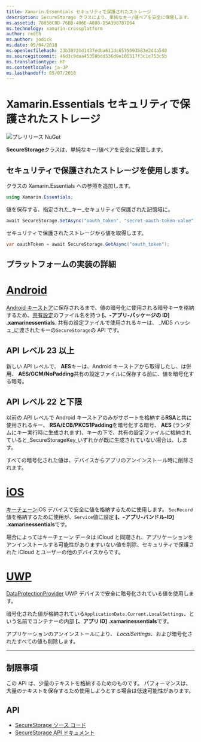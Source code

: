 ```yaml
---
title: Xamarin.Essentials セキュリティで保護されたストレージ
description: SecureStorage クラスにより、単純なキー/値ペアを安全に保管します。
ms.assetid: 78856C0D-76BB-406E-A880-D5A3987B7D64
ms.technology: xamarin-crossplatform
author: redth
ms.author: jodick
ms.date: 05/04/2018
ms.openlocfilehash: 23b38721d1437edba611dc6575593b83e2d4a548
ms.sourcegitcommit: 46d3c9daa45350bdd536d9e105517f3c1c753c5b
ms.translationtype: HT
ms.contentlocale: ja-JP
ms.lasthandoff: 05/07/2018
---
```

# <a name="xamarinessentials-secure-storage"></a>Xamarin.Essentials セキュリティで保護されたストレージ

![プレリリース NuGet](~/media/shared/pre-release.png)

**SecureStorage**クラスは、単純なキー/値ペアを安全に保管します。

## <a name="using-secure-storage"></a>セキュリティで保護されたストレージを使用します。

クラスの Xamarin.Essentials への参照を追加します。

```csharp
using Xamarin.Essentials;
```

値を保存する、指定された_キー_セキュリティで保護された記憶域に。

```csharp
await SecureStorage.SetAsync("oauth_token", "secret-oauth-token-value");
```

セキュリティで保護されたストレージから値を取得します。

```csharp
var oauthToken = await SecureStorage.GetAsync("oauth_token");
```

## <a name="platform-implementation-specifics"></a>プラットフォームの実装の詳細

# <a name="androidtabandroid"></a>[Android](#tab/android)

[Android キーストア](https://developer.android.com/training/articles/keystore.html)に保存されるまで、値の暗号化に使用される暗号キーを格納するため、[共有設定](https://developer.android.com/training/data-storage/shared-preferences.html)のファイル名を持つ **[、-アプリ-パッケージの ID] .xamarinessentials**.  共有の設定ファイルで使用されるキーは、 _MD5 ハッシュ_に渡されたキーの`SecureStorage`の API です。

## <a name="api-level-23-and-higher"></a>API レベル 23 以上

新しい API レベルで、 **AES**キーは、Android キーストアから取得したし、は併用、 **AES/GCM/NoPadding**共有の設定ファイルに保存する前に、値を暗号化する暗号。

## <a name="api-level-22-and-lower"></a>API レベル 22 と下限

以前の API レベルで Android キーストアのみがサポートを格納する**RSA**と共に使用されるキー、 **RSA/ECB/PKCS1Padding**を暗号化する暗号、 **AES** (ランダムにキー実行時に生成されます)、キーの下で、共有の設定ファイルに格納されていると_SecureStorageKey_いずれかが既に生成されていない場合は、します。

すべての暗号化された値は、デバイスからアプリのアンインストール時に削除されます。

# <a name="iostabios"></a>[iOS](#tab/ios)

[キーチェーン](https://developer.xamarin.com/api/type/Android.Security.KeyChain/)iOS デバイスで安全に値を格納するために使用します。  `SecRecord`値を格納するために使用が、`Service`値に設定 **[、-アプリ-バンドル-ID] .xamarinessentials**です。

場合によってはキーチェーン データは iCloud と同期され、アプリケーションをアンインストールする可能性がありますいない値を削除、セキュリティで保護された iCloud とユーザーの他のデバイスからです。

# <a name="uwptabuwp"></a>[UWP](#tab/uwp)

[DataProtectionProvider](https://docs.microsoft.com/en-us/uwp/api/windows.security.cryptography.dataprotection.dataprotectionprovider) UWP デバイスで安全に暗号化されている値を使用します。

暗号化された値が格納されている`ApplicationData.Current.LocalSettings`、という名前でコンテナーの内部 **[、アプリ ID] .xamarinessentials**です。

アプリケーションのアンインストールにより、 _LocalSettings_、および暗号化されたすべての値も削除します。

-----

## <a name="limitations"></a>制限事項

この API は、少量のテキストを格納するためのものです。  パフォーマンスは、大量のテキストを保存するため使用しようとする場合は低速可能性があります。

## <a name="api"></a>API

- [SecureStorage ソース コード](https://github.com/xamarin/Essentials/tree/master/Essentials/SecureStorage)
- [SecureStorage API ドキュメント](xref:Xamarin.Essentials.SecureStorage)
